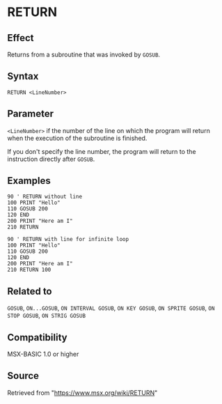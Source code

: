 # RETURN

## Effect

Returns from a subroutine that was invoked by `GOSUB`.

## Syntax

`RETURN <LineNumber>`

## Parameter

`<LineNumber>` if the number of the line on which the program will return when the execution of the subroutine is finished.

If you don't specify the line number, the program will return to the instruction directly after `GOSUB`.

## Examples

```basic
90 ' RETURN without line
100 PRINT "Hello"
110 GOSUB 200
120 END
200 PRINT "Here am I"
210 RETURN
```

```basic
90 ' RETURN with line for infinite loop
100 PRINT "Hello"
110 GOSUB 200
120 END
200 PRINT "Here am I"
210 RETURN 100
```

## Related to

`GOSUB`, `ON...GOSUB`, `ON INTERVAL GOSUB`, `ON KEY GOSUB`, `ON SPRITE GOSUB`, `ON STOP GOSUB`, `ON STRIG GOSUB`

## Compatibility

MSX-BASIC 1.0 or higher

## Source

Retrieved from "https://www.msx.org/wiki/RETURN"
